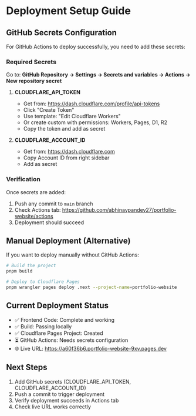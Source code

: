 # Deployment Setup Guide

## GitHub Secrets Configuration

For GitHub Actions to deploy successfully, you need to add these secrets:

### Required Secrets

Go to: **GitHub Repository → Settings → Secrets and variables → Actions → New repository secret**

1. **CLOUDFLARE_API_TOKEN**
   - Get from: https://dash.cloudflare.com/profile/api-tokens
   - Click "Create Token"
   - Use template: "Edit Cloudflare Workers"
   - Or create custom with permissions: Workers, Pages, D1, R2
   - Copy the token and add as secret

2. **CLOUDFLARE_ACCOUNT_ID**
   - Get from: https://dash.cloudflare.com
   - Copy Account ID from right sidebar
   - Add as secret

### Verification

Once secrets are added:
1. Push any commit to `main` branch
2. Check Actions tab: https://github.com/abhinavpandey27/portfolio-website/actions
3. Deployment should succeed

## Manual Deployment (Alternative)

If you want to deploy manually without GitHub Actions:

```bash
# Build the project
pnpm build

# Deploy to Cloudflare Pages
pnpm wrangler pages deploy .next --project-name=portfolio-website
```

## Current Deployment Status

- ✅ Frontend Code: Complete and working
- ✅ Build: Passing locally
- ✅ Cloudflare Pages Project: Created
- ⏳ GitHub Actions: Needs secrets configuration
- 🌐 Live URL: https://a60f36b6.portfolio-website-9xv.pages.dev

## Next Steps

1. Add GitHub secrets (CLOUDFLARE_API_TOKEN, CLOUDFLARE_ACCOUNT_ID)
2. Push a commit to trigger deployment
3. Verify deployment succeeds in Actions tab
4. Check live URL works correctly
